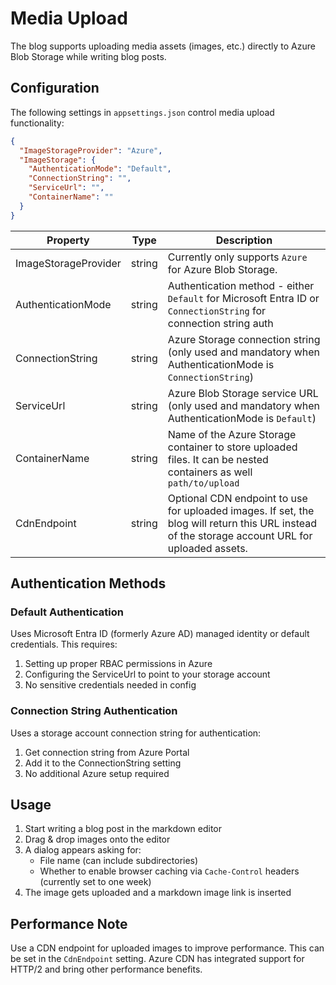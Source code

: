# Media Upload

The blog supports uploading media assets (images, etc.) directly to Azure Blob Storage while writing blog posts.

## Configuration

The following settings in `appsettings.json` control media upload functionality:

```json
{
  "ImageStorageProvider": "Azure",
  "ImageStorage": {
    "AuthenticationMode": "Default",
    "ConnectionString": "",
    "ServiceUrl": "", 
    "ContainerName": ""
  }
}
```

| Property                        | Type   | Description                                                                                                          |
| ------------------------------- | ------ | -------------------------------------------------------------------------------------------------------------------- |
| ImageStorageProvider            | string | Currently only supports `Azure` for Azure Blob Storage.                                                             |
| AuthenticationMode | string | Authentication method - either `Default` for Microsoft Entra ID or `ConnectionString` for connection string auth |
| ConnectionString   | string | Azure Storage connection string (only used and mandatory when AuthenticationMode is `ConnectionString`)                          |
| ServiceUrl         | string | Azure Blob Storage service URL (only used and mandatory when AuthenticationMode is `Default`)                                    |
| ContainerName      | string | Name of the Azure Storage container to store uploaded files. It can be nested containers as well ``path/to/upload``                                                       |
| CdnEndpoint | string | Optional CDN endpoint to use for uploaded images. If set, the blog will return this URL instead of the storage account URL for uploaded assets. |

## Authentication Methods

### Default Authentication 
Uses Microsoft Entra ID (formerly Azure AD) managed identity or default credentials. This requires:

1. Setting up proper RBAC permissions in Azure
2. Configuring the ServiceUrl to point to your storage account
3. No sensitive credentials needed in config

### Connection String Authentication
Uses a storage account connection string for authentication:

1. Get connection string from Azure Portal
2. Add it to the ConnectionString setting
3. No additional Azure setup required

## Usage

1. Start writing a blog post in the markdown editor
2. Drag & drop images onto the editor
3. A dialog appears asking for:
   - File name (can include subdirectories)
   - Whether to enable browser caching via `Cache-Control` headers (currently set to one week)
4. The image gets uploaded and a markdown image link is inserted

## Performance Note

Use a CDN endpoint for uploaded images to improve performance. This can be set in the `CdnEndpoint` setting. Azure CDN has integrated support for HTTP/2 and bring other performance benefits.